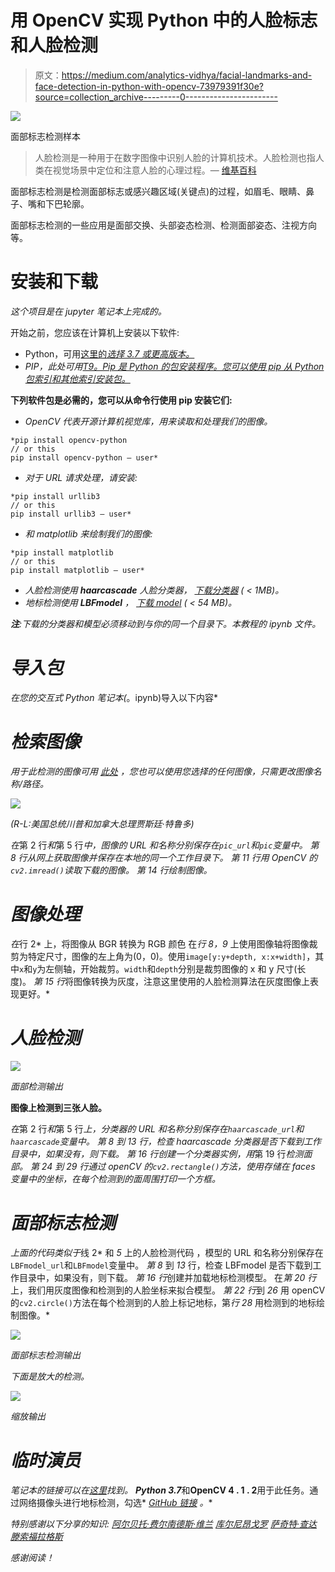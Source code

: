 # 用 OpenCV 实现 Python 中的人脸标志和人脸检测

> 原文：<https://medium.com/analytics-vidhya/facial-landmarks-and-face-detection-in-python-with-opencv-73979391f30e?source=collection_archive---------0----------------------->

![](img/d606697e06f27df8b5151889fd341e4f.png)

面部标志检测样本

> 人脸检测是一种用于在数字图像中识别人脸的计算机技术。人脸检测也指人类在视觉场景中定位和注意人脸的心理过程。— [维基百科](https://en.wikipedia.org/wiki/Face_detection)

面部标志检测是检测面部标志或感兴趣区域(关键点)的过程，如眉毛、眼睛、鼻子、嘴和下巴轮廓。

面部标志检测的一些应用是面部交换、头部姿态检测、检测面部姿态、注视方向等。

# 安装和下载

*这个项目是在 jupyter 笔记本上完成的。*

开始之前，您应该在计算机上安装以下软件:

*   Python，可用[这里的*选择 3.7 或更高版本。*](https://www.python.org/downloads/)
*   *PIP，此处可用[T9。Pip 是 Python 的包安装程序。您可以使用 pip 从 Python 包索引和其他索引安装包。](https://pip.pypa.io/en/stable/installing/)*

**下列软件包是必需的，您可以从命令行使用 pip 安装它们:**

*   *OpenCV 代表开源计算机视觉库，*用来读取和处理我们的图像。**

```
*pip install opencv-python
// or this
pip install opencv-python — user*
```

*   *对于 URL 请求处理，请安装:*

```
*pip install urllib3
// or this
pip install urllib3 — user*
```

*   *和 matplotlib 来绘制我们的图像:*

```
*pip install matplotlib
// or this
pip install matplotlib — user*
```

*   *人脸检测使用 **haarcascade** 人脸分类器， [*下载分类器*](https://raw.githubusercontent.com/opencv/opencv/master/data/haarcascades/haarcascade_frontalface_alt2.xml) ( < 1MB)。*
*   *地标检测使用 **LBFmodel** ， [*下载 model*](https://github.com/kurnianggoro/GSOC2017/raw/master/data/lbfmodel.yaml) ( < 54 MB)。*

***注**:下载的分类器和模型必须移动到与你的同一个目录下。本教程的 ipynb 文件。*

# *导入包*

*在您的交互式 Python 笔记本(*。ipynb)导入以下内容*

# *检索图像*

*用于此检测的图像可用 [*此处*](https://upload.wikimedia.org/wikipedia/commons/archive/7/76/20170623195932%21Donald_Trump_Justin_Trudeau_2017-02-13_02.jpg) ，您也可以使用您选择的任何图像，只需更改图像名称/路径。*

*![](img/95bda2d173cb9dac39289d084f4ee072.png)*

*(R-L:美国总统川普和加拿大总理贾斯廷·特鲁多)*

*在*第 2 行*和*第 5 行*中，图像的 URL 和名称分别保存在`pic_url`和`pic`变量中。
*第 8 行*从网上获取图像并保存在本地的同一个工作目录下。
*第 11 行*用 OpenCV 的`cv2.imread()`读取下载的图像。
*第 14 行*绘制图像。*

# *图像处理*

*在*行 2* 上，将图像从 BGR 转换为 RGB 颜色
在*行 8，9* 上使用图像轴将图像裁剪为特定尺寸，图像的左上角为(0，0)。使用`image[y:y+depth, x:x+width]`，其中`x`和`y`为左侧轴，开始裁剪。`width`和`depth`分别是裁剪图像的 x 和 y 尺寸(长度)。
*第 15 行*将图像转换为灰度，注意这里使用的人脸检测算法在灰度图像上表现更好。*

# *人脸检测*

*![](img/bbfb226b68cfa44c0470d4f81a504c21.png)*

*面部检测输出*

**图像上检测到三张人脸。**

*在*第 2 行*和*第 5 行*上，分类器的 URL 和名称分别保存在`haarcascade_url`和`haarcascade`变量中。
*第 8* 到 *13* 行，检查 haarcascade 分类器是否下载到工作目录中，如果没有，则下载。
*第 16 行*创建一个分类器实例，用*第 19 行*检测面部。
*第 24 到 29 行*通过 openCV 的`cv2.rectangle()`方法，使用存储在 *faces* 变量中的坐标，在每个检测到的面周围打印一个方框。*

# *面部标志检测*

*上面的代码类似于*线 2* 和 *5* 上的人脸检测代码
，模型的 URL 和名称分别保存在`LBFmodel_url`和`LBFmodel`变量中。
*第 8* 到 *13* 行，检查 LBFmodel 是否下载到工作目录中，如果没有，则下载。
*第 16 行*创建并加载地标检测模型。
在*第 20 行*上，我们用灰度图像和检测到的人脸坐标来拟合模型。
*第 22 行*到 *26* 用 openCV 的`cv2.circle()`方法在每个检测到的人脸上标记地标，第*行 28* 用检测到的地标绘制图像。*

*![](img/d606697e06f27df8b5151889fd341e4f.png)*

*面部标志检测输出*

*下面是放大的检测。*

*![](img/7abcd27fa6364d667ce2638e4ddb8d9b.png)*

*缩放输出*

# *临时演员*

*笔记本的链接可以在[这里](https://github.com/Danotsonof/facial-landmark-detection/blob/master/facial-landmark.ipynb)找到。
***Python 3.7****和****OpenCV 4 . 1 . 2****用于此任务。通过网络摄像头进行地标检测，勾选* [*GitHub 链接*](https://github.com/Danotsonof/facial-landmark-detection) *。**

*特别感谢以下分享的知识:
[阿尔贝托·费尔南德斯·维兰](https://github.com/albertofernandezvillan)
[库尔尼昂戈罗](https://github.com/kurnianggoro/GSOC2017)
[萨奇特·查达](https://github.com/sacchitchadha)
[滕索福拉格斯](https://github.com/tensorflowlagos)*

*感谢阅读！*